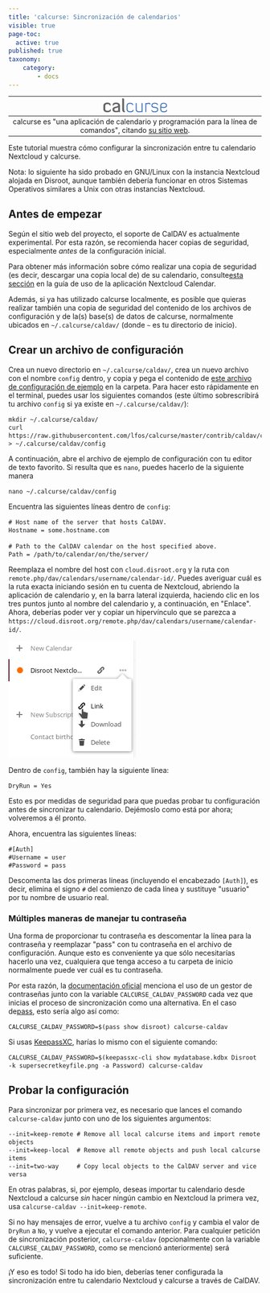 ```yaml
---
title: 'calcurse: Sincronización de calendarios'
visible: true
page-toc:
  active: true
published: true
taxonomy:
    category:
        - docs
---
```

|![](en/calcurse.png)|
|:--:|
|calcurse es "una aplicación de calendario y programación para la línea de comandos", citando [su sitio web](http://calcurse.org/).|

Este tutorial muestra cómo configurar la sincronización entre tu calendario Nextcloud y calcurse.

Nota: lo siguiente ha sido probado en GNU/Linux con la instancia Nextcloud alojada en Disroot, aunque también debería funcionar en otros Sistemas Operativos similares a Unix con otras instancias Nextcloud.

## Antes de empezar

Según el sitio web del proyecto, el soporte de CalDAV es actualmente experimental. Por esta razón, se recomienda hacer copias de seguridad, especialmente *antes* de la configuración inicial.

Para obtener más información sobre cómo realizar una copia de seguridad (es decir, descargar una copia local de) de su calendario, consulte[esta sección](https://howto.disroot.org/en/nextcloud/apps/calendar#delete-edit-download-calendar) en la guía de uso de la aplicación Nextcloud Calendar.

Además, si ya has utilizado calcurse localmente, es posible que quieras realizar también una copia de seguridad del contenido de los archivos de configuración y de la(s) base(s) de datos de calcurse, normalmente ubicados en `~/.calcurse/caldav/` (donde `~` es tu directorio de inicio).

## Crear un archivo de configuración

Crea un nuevo directorio en `~/.calcurse/caldav/`, crea un nuevo archivo con el nombre `config` dentro, y copia y pega el contenido de [este archivo de configuración de ejemplo](https://github.com/lfos/calcurse/blob/master/contrib/caldav/config.sample) en la carpeta. Para hacer esto rápidamente en el terminal, puedes usar los siguientes comandos (este último sobrescribirá tu archivo `config` si ya existe en `~/.calcurse/caldav/`):

```
mkdir ~/.calcurse/caldav/
curl https://raw.githubusercontent.com/lfos/calcurse/master/contrib/caldav/config.sample > ~/.calcurse/caldav/config
```

A continuación, abre el archivo de ejemplo de configuración con tu editor de texto favorito. Si resulta que es `nano`, puedes hacerlo de la siguiente manera

```
nano ~/.calcurse/caldav/config
```

Encuentra las siguientes líneas dentro de `config`:

```
# Host name of the server that hosts CalDAV.
Hostname = some.hostname.com

# Path to the CalDAV calendar on the host specified above.
Path = /path/to/calendar/on/the/server/
```

Reemplaza el nombre del host con `cloud.disroot.org` y la ruta con `remote.php/dav/calendars/username/calendar-id/`. Puedes averiguar cuál es la ruta exacta iniciando sesión en tu cuenta de Nextcloud, abriendo la aplicación de calendario y, en la barra lateral izquierda, haciendo clic en los tres puntos junto al nombre del calendario y, a continuación, en "Enlace". Ahora, deberías poder ver y copiar un hipervínculo que se parezca a `https://cloud.disroot.org/remote.php/dav/calendars/username/calendar-id/`.

![Captura de pantalla del menú que aparece después de hacer clic en los tres puntos](en/nextcloud-cal-link.png)

Dentro de `config`, también hay la siguiente línea:

```
DryRun = Yes
```

Esto es por medidas de seguridad para que puedas probar tu configuración antes de sincronizar tu calendario. Dejémoslo como está por ahora; volveremos a él pronto.

Ahora, encuentra las siguientes líneas:

```
#[Auth]
#Username = user
#Password = pass
```

Descomenta las dos primeras líneas (incluyendo el encabezado `[Auth]`), es decir, elimina el signo `#` del comienzo de cada línea y sustituye "usuario" por tu nombre de usuario real.

### Múltiples maneras de manejar tu contraseña

Una forma de proporcionar tu contraseña es descomentar la línea para la contraseña y reemplazar "pass" con tu contraseña en el archivo de configuración. Aunque esto es conveniente ya que sólo necesitarías hacerlo una vez, cualquiera que tenga acceso a tu carpeta de inicio normalmente puede ver cuál es tu contraseña.

Por esta razón, la [documentación oficial](https://github.com/lfos/calcurse/tree/master/contrib/caldav#usage) menciona el uso de un gestor de contraseñas junto con la variable `CALCURSE_CALDAV_PASSWORD` cada vez que inicias el proceso de sincronización como una alternativa. En el caso de[pass](https://www.passwordstore.org/), esto sería algo así como:

```
CALCURSE_CALDAV_PASSWORD=$(pass show disroot) calcurse-caldav
```

Si usas [KeepassXC](https://keepassxc.org/), harías lo mismo con el siguiente comando:

```
CALCURSE_CALDAV_PASSWORD=$(keepassxc-cli show mydatabase.kdbx Disroot -k supersecretkeyfile.png -a Password) calcurse-caldav
```

## Probar la configuración

Para sincronizar por primera vez, es necesario que lances el comando `calcurse-caldav` junto con uno de los siguientes argumentos:

```
--init=keep-remote # Remove all local calcurse items and import remote objects
--init=keep-local  # Remove all remote objects and push local calcurse items
--init=two-way     # Copy local objects to the CalDAV server and vice versa
```

En otras palabras, si, por ejemplo, deseas importar tu calendario desde Nextcloud a calcurse *sin* hacer ningún cambio en Nextcloud la primera vez, usa `calcurse-caldav --init=keep-remote`.

Si no hay mensajes de error, vuelve a tu archivo `config` y cambia el valor de `DryRun` a `No`, y vuelve a ejecutar el comando anterior. Para cualquier petición de sincronización posterior, `calcurse-caldav` (opcionalmente con la variable `CALCURSE_CALDAV_PASSWORD`, como se mencionó anteriormente) será suficiente.

¡Y eso es todo! Si todo ha ido bien, deberías tener configurada la sincronización entre tu calendario Nextcloud y calcurse a través de CalDAV.
